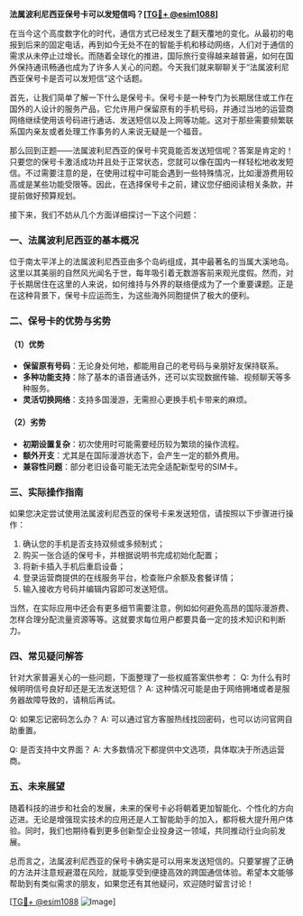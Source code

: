 **法属波利尼西亚保号卡可以发短信吗？[[TG💪+ @esim1088](https://t.me/s/esim1088)]**

在当今这个高度数字化的时代，通信方式已经发生了翻天覆地的变化。从最初的电报到后来的固定电话，再到如今无处不在的智能手机和移动网络，人们对于通信的需求从未停止过增长。而随着全球化的推进，国际旅行变得越来越普遍，如何在国外保持通讯畅通也成为了许多人关心的问题。今天我们就来聊聊关于“法属波利尼西亚保号卡是否可以发短信”这个话题。

首先，让我们简单了解一下什么是保号卡。保号卡是一种专门为长期居住或工作在国外的人设计的服务产品，它允许用户保留原有的手机号码，并通过当地的运营商网络继续使用该号码进行通话、发送短信以及上网等功能。这对于那些需要频繁联系国内亲友或者处理工作事务的人来说无疑是一个福音。

那么回到正题——法属波利尼西亚的保号卡究竟能否发送短信呢？答案是肯定的！只要您的保号卡激活成功并且处于正常状态，您就可以像在国内一样轻松地收发短信。不过需要注意的是，在使用过程中可能会遇到一些特殊情况，比如漫游费用较高或是某些功能受限等。因此，在选择保号卡之前，建议您仔细阅读相关条款，并提前做好预算规划。

接下来，我们不妨从几个方面详细探讨一下这个问题：

### 一、法属波利尼西亚的基本概况

位于南太平洋上的法属波利尼西亚由多个岛屿组成，其中最著名的当属大溪地岛。这里以其美丽的自然风光闻名于世，每年吸引着无数游客前来观光度假。然而，对于长期居住在这里的人来说，如何维持与外界的联络便成为了一个重要课题。正是在这种背景下，保号卡应运而生，为这些海外同胞提供了极大的便利。

### 二、保号卡的优势与劣势

#### （1）优势
- **保留原有号码**：无论身处何地，都能用自己的老号码与亲朋好友保持联系。
- **多种功能支持**：除了基本的语音通话外，还可以实现数据传输、视频聊天等多种服务。
- **灵活切换网络**：支持多国漫游，无需担心更换手机卡带来的麻烦。

#### （2）劣势
- **初期设置复杂**：初次使用时可能需要经历较为繁琐的操作流程。
- **额外开支**：尤其是在国际漫游状态下，会产生一定的额外费用。
- **兼容性问题**：部分老旧设备可能无法完全适配新型号的SIM卡。

### 三、实际操作指南

如果您决定尝试使用法属波利尼西亚的保号卡来发送短信，请按照以下步骤进行操作：
1. 确认您的手机是否支持双频或多频制式；
2. 购买一张合适的保号卡，并根据说明书完成初始化配置；
3. 将新卡插入手机后重启设备；
4. 登录运营商提供的在线服务平台，检查账户余额及套餐详情；
5. 输入接收方号码并编辑内容即可发送短信。

当然，在实际应用中还会有更多细节需要注意，例如如何避免高昂的国际漫游费、怎样合理分配流量资源等等。这就要求每位用户都要具备一定的技术知识和判断力。

### 四、常见疑问解答

针对大家普遍关心的一些问题，下面整理了一些权威答案供参考：
Q: 为什么有时候明明信号良好却还是无法发送短信？
A: 这种情况可能是由于网络拥堵或者是服务器故障导致的，请稍后再试。

Q: 如果忘记密码怎么办？
A: 可以通过官方客服热线找回密码，也可以访问官网自助重置。

Q: 是否支持中文界面？
A: 大多数情况下都提供中文选项，具体取决于所选运营商。

### 五、未来展望

随着科技的进步和社会的发展，未来的保号卡必将朝着更加智能化、个性化的方向迈进。无论是增强现实技术的应用还是人工智能助手的加入，都将极大提升用户体验。同时，我们也期待看到更多创新型企业投身这一领域，共同推动行业向前发展。

总而言之，法属波利尼西亚的保号卡确实是可以用来发送短信的。只要掌握了正确的方法并注意规避潜在风险，就能享受到便捷高效的跨国通信体验。希望本文能够帮助到有类似需求的朋友，如果您还有其他疑问，欢迎随时留言讨论！

[[TG💪+ @esim1088](https://t.me/s/esim1088) ![Image](https://i.postimg.cc/4NQfJmqS/Snipaste-2025-05-13-00-14-12.png)]